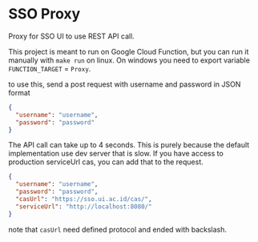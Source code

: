 # SSO Proxy

Proxy for SSO UI to use REST API call.

This project is meant to run on Google Cloud Function, but you can run it manually with `make run` on linux. On windows you need to export variable  `FUNCTION_TARGET` = `Proxy`.

to use this, send a post request with username and password in JSON format

```json
{
  "username": "username",
  "password": "password"
}
```

The API call can take up to 4 seconds. This is purely because the default implementation use dev server that is slow. If you have access to production serviceUrl cas, you can add that to the request.

```json
{
  "username": "username",
  "password": "password",
  "casUrl": "https://sso.ui.ac.id/cas/",
  "serviceUrl": "http://localhost:8080/"
}
```

note that `casUrl` need defined protocol and ended with backslash.
